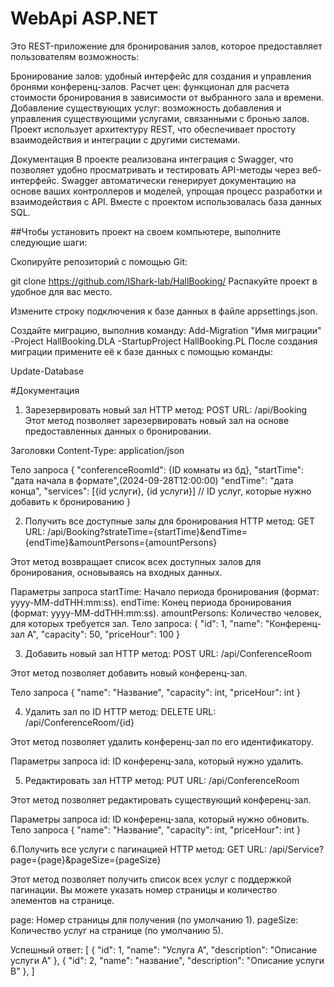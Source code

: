 # WebApi ASP.NET
Это REST-приложение для бронирования залов, которое предоставляет пользователям возможность:

Бронирование залов: удобный интерфейс для создания и управления бронями конференц-залов.
Расчет цен: функционал для расчета стоимости бронирования в зависимости от выбранного зала и времени.
Добавление существующих услуг: возможность добавления и управления существующими услугами, связанными с бронью залов.
Проект использует архитектуру REST, что обеспечивает простоту взаимодействия и интеграции с другими системами.

Документация
В проекте реализована интеграция с Swagger, что позволяет удобно просматривать и тестировать API-методы через веб-интерфейс. Swagger автоматически генерирует документацию на основе ваших контроллеров и моделей, упрощая процесс разработки и взаимодействия с API.
Вместе с проектом использовалась база данных SQL.

##Чтобы установить проект на своем компьютере, выполните следующие шаги:

Скопируйте репозиторий с помощью Git:

git clone https://github.com/IShark-lab/HallBooking/
Распакуйте проект в удобное для вас место.

Измените строку подключения к базе данных в файле appsettings.json.

Создайте миграцию, выполнив команду:
Add-Migration "Имя миграции" -Project HallBooking.DLA -StartupProject HallBooking.PL
После создания миграции примените её к базе данных с помощью команды:

Update-Database

#Документация

1. Зарезервировать новый зал
HTTP метод: POST
URL: /api/Booking
Этот метод позволяет зарезервировать новый зал на основе предоставленных данных о бронировании.

Заголовки
Content-Type: application/json

Тело запроса
{
  "conferenceRoomId": {ID комнаты из бд},
  "startTime": "дата начала в формате",(2024-09-28T12:00:00)
  "endTime": "дата конца",
  "services": [{id услуги}, {id услуги}] // ID услуг, которые нужно добавить к бронированию
}


2. Получить все доступные залы для бронирования
HTTP метод: GET
URL: /api/Booking?strateTime={startTime}&endTime={endTime}&amountPersons={amountPersons}

Этот метод возвращает список всех доступных залов для бронирования, основываясь на входных данных.

Параметры запроса
startTime: Начало периода бронирования (формат: yyyy-MM-ddTHH:mm:ss).
endTime: Конец периода бронирования (формат: yyyy-MM-ddTHH:mm:ss).
amountPersons: Количество человек, для которых требуется зал.
Тело запроса:
  {
    "id": 1,
    "name": "Конференц-зал A",
    "capacity": 50,
    "priceHour": 100
  }

3. Добавить новый зал
HTTP метод: POST
URL: /api/ConferenceRoom

Этот метод позволяет добавить новый конференц-зал.

Тело запроса
{
  "name": "Название",
  "capacity": int,
  "priceHour": int
}

4. Удалить зал по ID
HTTP метод: DELETE
URL: /api/ConferenceRoom/{id}

Этот метод позволяет удалить конференц-зал по его идентификатору.

Параметры запроса
id: ID конференц-зала, который нужно удалить.

5. Редактировать зал
HTTP метод: PUT
URL: /api/ConferenceRoom

Этот метод позволяет редактировать существующий конференц-зал.

Параметры запроса
id: ID конференц-зала, который нужно обновить.
Тело запроса
{
  "name": "Название",
  "capacity": int,
  "priceHour": int
}

6.Получить все услуги с пагинацией
HTTP метод: GET
URL: /api/Service?page={page}&pageSize={pageSize}

Этот метод позволяет получить список всех услуг с поддержкой пагинации. Вы можете указать номер страницы и количество элементов на странице.

page: Номер страницы для получения (по умолчанию 1).
pageSize: Количество услуг на странице (по умолчанию 5).

Успешный ответ:
[
  {
    "id": 1,
    "name": "Услуга A",
    "description": "Описание услуги A"
  },
  {
    "id": 2,
    "name": "название",
    "description": "Описание услуги B"
  },
]
